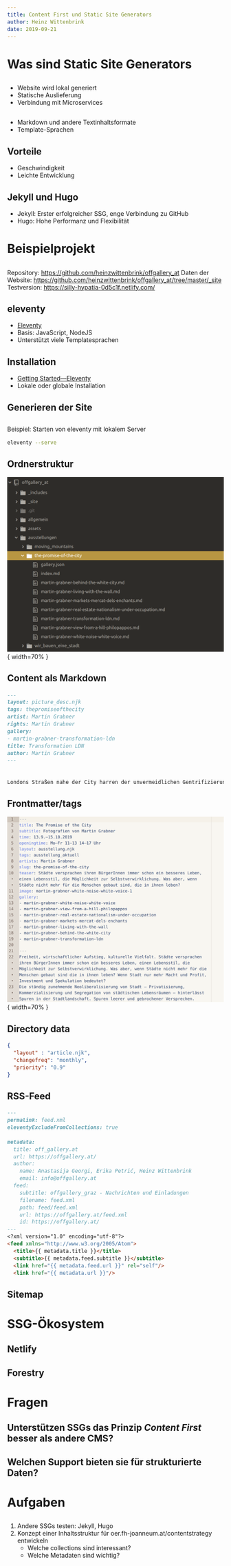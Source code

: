 ```yaml
---
title: Content First und Static Site Generators
author: Heinz Wittenbrink
date: 2019-09-21
---
```


# Was sind Static Site Generators


##

- Website wird lokal generiert
- Statische Auslieferung
- Verbindung mit Microservices

##

- Markdown und andere Textinhaltsformate
- Template-Sprachen

## Vorteile

- Geschwindigkeit
- Leichte Entwicklung

## Jekyll und Hugo

- Jekyll: Erster erfolgreicher SSG, enge Verbindung zu GitHub
- Hugo: Hohe Performanz und Flexibilität

# Beispielprojekt

##

Repository: <https://github.com/heinzwittenbrink/offgallery_at>
Daten der Website: <https://github.com/heinzwittenbrink/offgallery_at/tree/master/_site>
Testversion: <https://silly-hypatia-0d5c1f.netlify.com/>

## eleventy

- [Eleventy](https://www.11ty.io/ "Eleventy")
- Basis: JavaScript, NodeJS
- Unterstützt viele Templatesprachen

## Installation

- [Getting Started—Eleventy](https://www.11ty.io/docs/getting-started/ "Getting Started—Eleventy")
- Lokale oder globale Installation

## Generieren der Site

##

Beispiel: Starten von eleventy mit lokalem Server

```bash
eleventy --serve

```

## Ordnerstruktur

![](pics/folders_eleventy_content.png){ width=70% }

## Content als Markdown

```markdown
---
layout: picture_desc.njk
tags: thepromiseofthecity
artist: Martin Grabner
rights: Martin Grabner
gallery:
- martin-grabner-transformation-ldn
title: Transformation LDN
author: Martin Grabner
---


Londons Straßen nahe der City harren der unvermeidlichen Gentrifizierung. Inzwischen steht in dieser Baulücke in der Clerkenwell Road ein mehrgeschoßiges Geschäftshaus.

```

## Frontmatter/tags

![](pics/eleventy_front_matter.png){ width=70% }

## Directory data

```json
{
  "layout" : "article.njk",
  "changefreq": "monthly",
  "priority": "0.9"
}
```

## RSS-Feed

```markdown
---
permalink: feed.xml
eleventyExcludeFromCollections: true

metadata:
  title: off_gallery.at
  url: https://offgallery.at/
  author:
    name: Anastasija Georgi, Erika Petrić, Heinz Wittenbrink
    email: info@offgallery.at
  feed:
    subtitle: offgallery_graz - Nachrichten und Einladungen
    filename: feed.xml
    path: feed/feed.xml
    url: https://offgallery.at/feed.xml
    id: https://offgallery.at/
---
<?xml version="1.0" encoding="utf-8"?>
<feed xmlns="http://www.w3.org/2005/Atom">
  <title>{{ metadata.title }}</title>
  <subtitle>{{ metadata.feed.subtitle }}</subtitle>
  <link href="{{ metadata.feed.url }}" rel="self"/>
  <link href="{{ metadata.url }}"/>

```

## Sitemap

# SSG-Ökosystem

## Netlify

## Forestry

# Fragen

## Unterstützen SSGs das Prinzip *Content First* besser als andere CMS?

## Welchen Support bieten sie für strukturierte Daten?

# Aufgaben

##
1. Andere SSGs testen: Jekyll, Hugo
2. Konzept einer Inhaltsstruktur für oer.fh-joanneum.at/contentstrategy entwickeln
    - Welche collections sind interessant?
    - Welche Metadaten sind wichtig?

